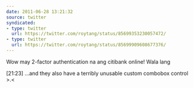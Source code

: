 ```yaml
---
date: 2011-06-28 13:21:32
source: twitter
syndicated:
- type: twitter
  url: https://twitter.com/roytang/status/85699353230057472/
- type: twitter
  url: https://twitter.com/roytang/status/85699909608677376/
---
```


Wow may 2-factor authentication na ang citibank online! Wala lang

[21:23] ...and they also have a terribly unusable custom combobox control &gt;.&lt;